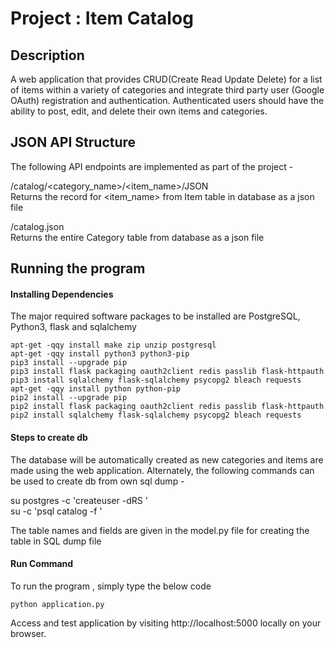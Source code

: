 # Project : Item Catalog


## Description
A web application that provides CRUD(Create Read Update Delete) for a list of items within a variety of categories and integrate third party user (Google OAuth) registration and authentication. Authenticated users should have the ability to post, edit, and delete their own items and categories.


## JSON API Structure
The following API endpoints are implemented as part of the project - 

/catalog/<category_name>/<item_name>/JSON</br>
Returns the record for <item_name> from Item table in database as a json file

/catalog.json</br>
Returns the entire Category table from database as a json file


## Running the program
#### Installing Dependencies
The major required software packages to be installed are PostgreSQL, Python3, flask and sqlalchemy

    apt-get -qqy install make zip unzip postgresql
    apt-get -qqy install python3 python3-pip
    pip3 install --upgrade pip
    pip3 install flask packaging oauth2client redis passlib flask-httpauth
    pip3 install sqlalchemy flask-sqlalchemy psycopg2 bleach requests
    apt-get -qqy install python python-pip
    pip2 install --upgrade pip
    pip2 install flask packaging oauth2client redis passlib flask-httpauth
    pip2 install sqlalchemy flask-sqlalchemy psycopg2 bleach requests

#### Steps to create db
The database will be automatically created as new categories and items are made using the web application. Alternately,
the following commands can be used to create db from own sql dump -

su postgres -c 'createuser -dRS <username>'</br>
su <username> -c 'psql catalog -f <path to sql dump file>'

The table names and fields are given in the model.py file for creating the table in SQL dump file

#### Run Command
To run the program , simply type the below code
```
python application.py
```
Access and test application by visiting http://localhost:5000 locally on your browser.
